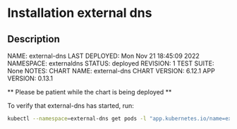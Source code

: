 # Installation external dns

## Description

NAME: external-dns
LAST DEPLOYED: Mon Nov 21 18:45:09 2022
NAMESPACE: externaldns
STATUS: deployed
REVISION: 1
TEST SUITE: None
NOTES:
CHART NAME: external-dns
CHART VERSION: 6.12.1
APP VERSION: 0.13.1

** Please be patient while the chart is being deployed **

To verify that external-dns has started, run:

```bash
kubectl --namespace=external-dns get pods -l "app.kubernetes.io/name=external-dns,app.kubernetes.io/instance=external-dns"

```
